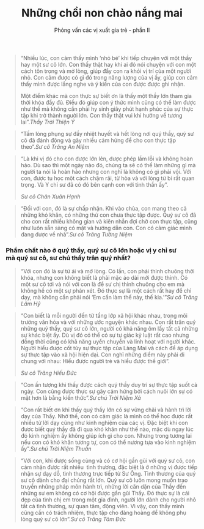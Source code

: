 ﻿---
title: Những chồi non chào nắng mai
id: nhung-choi-non-chao-nang-mai-2
preceeding_full_page_image_A4: "article2023/young-ones/A4 - Elder One Question.png"
preceeding_full_page_image_Letter: "article2023/young-ones/Letter - Elder One Question.png"
author: Phỏng vấn các vị xuất gia trẻ - phần II
---

<!-- ELDER ONE -->

> “Nhiều lúc, con cảm thấy mình ‘nhỏ bé’ khi tiếp chuyện với một thầy hay một sư cô lớn. Con thấy thật hay khi ai đó nói chuyện với con một cách tôn trọng và mở lòng, giúp đẩy con ra khỏi vị trí của một người nhỏ. Con cảm được có gì đó trong năng lượng của vị ấy, giúp con cảm thấy mình được lắng nghe và ý kiến của con được được ghi nhận.
> 
> Một điểm khác mà con thực sự biết ơn là thấy một thầy lớn tham gia thời khóa đầy đủ. Điều đó giúp con ý thức mình cũng có thể làm được như thế mà không cần phải hy sinh giây phút hạnh phúc của sự thực tập khi trở thành người lớn. Con thấy thật vui khi hướng về tương lai”.<cite>Thầy Trời Thiện Ý</cite>

> “Tấm lòng phụng sự đầy nhiệt huyết và hết lòng nơi quý thầy, quý sư cô đã đánh động và gây nhiều cảm hứng để cho con thực tập theo”.<cite>Sư cô Trăng An Niệm</cite>

> <p>“Là khi vị đó cho con được lớn lên, được phép lầm lỗi và không hoàn hảo. Dù sao thì một ngày nào đó, chúng ta sẽ có thể làm những gì mà người ta nói là hoàn hảo nhưng con nghĩ là không có gì phải vội. Với con, được tu học một cách chậm rãi, từ hòa và với lòng từ bi rất quan trọng. Và Y chỉ sư đã có đó bên cạnh con với tinh thần ấy”.</p><cite>Sư cô Chân Xuân Hạnh</cite>

> “Đối với con, đó là sự chấp nhận. Khi vào chùa, con mang theo cả những khó khăn, có những thứ con chưa thực tập được. Quý sư cô đã cho con rất nhiều không gian và kiên nhẫn đợi chờ con thực tập, cũng như luôn sẵn sàng có mặt và hướng dẫn con. Con có cảm giác mình đang được về nhà”.<cite>Sư cô Trăng Tường Niệm</cite>

<!--  -->
<h3>Phẩm chất nào ở quý thầy, quý sư cô lớn hoặc vị y chỉ sư <br/>mà quý sư cô, sư chú thấy trân quý nhất?</h3>

> “Với con đó là sự từ ái và mở lòng. Có lần, con phải thỉnh chuông thời khóa, nhưng con không biết là phải mặc áo dài mới được thỉnh. Có một sư cô tới và nói với con là để sư chị thỉnh chuông cho em mà không hề có một sự phán xét. Đó thực sự là một cách rất hay để chỉ dạy, mà không cần phải nói ‘Em cần làm thế này, thế kia.’”<cite>Sư cô Trăng Lâm Hỷ</cite>

> <p>“Con biết là mỗi người đến từ tầng lớp xã hội khác nhau, trong môi trường văn hóa và với những ước nguyện khác nhau. Con rất trân quý những quý thầy, quý sư cô lớn, người có khả năng ôm lấy tất cả những sự khác biệt ấy. Dù vị đó có thể có sự tự giác kỷ luật rất cao nhưng đồng thời cũng có khả năng uyển chuyển và linh hoạt với người khác. Người hiểu được cốt tủy sự thực tập của Làng Mai và cách để áp dụng sự thực tập vào xã hội hiện đại. Con nghĩ những điểm này phải đi chung với nhau: Hiểu được người trẻ và hiểu được thế giới”.</p><cite>Sư cô Trăng Hiếu Đức</cite>

> “Con ấn tượng khi thấy được cách quý thầy duy trì sự thực tập suốt cả ngày. Con cũng được thực sự gây cảm hứng bởi cách nuôi lớn sự có mặt hơn là bằng kiến thức”.<cite>Sư chú Trời Niệm Xả</cite>

> “Con rất biết ơn khi thấy quý thầy lớn có sự vững chãi và hành trì lời dạy của Thầy. Nhờ thế, con có cảm giác là mình có thể học được rất nhiều từ lời dạy cũng như kinh nghiệm của các vị. Đặc biệt khi con được biết quý thầy đã đi qua khó khăn như thế nào, mặc dù ngay lúc đó kinh nghiệm ấy không giúp ích gì cho con. Nhưng trong tương lai nếu con có khó khăn tương tự, con có thể nương tựa vào kinh nghiệm ấy”.<cite>Sư chú Trời Niệm Thuần</cite>

> “Với con, khi được sống cùng và có cơ hội gần gũi với quý sư cô, con cảm nhận được rất nhiều  tình thương, đặc biệt là ở những vị được tiếp nhận sự dạy dỗ, tình thương trực tiếp từ Sư Ông. Tình thương của quý sư cô dành cho đại chúng rất lớn. Quý sư cô luôn mong muốn trao truyền những pháp môn hành trì, những lời căn dặn của Thầy đến những sư em không có cơ hội được gần gũi Thầy. Đó thực sự là cái đẹp của tình chị em trong một gia đình, người lớn dành cho người nhỏ tất cả tình thương, sự quan tâm, động viên. Vì vậy, con thấy mình cũng cần có trách nhiệm, thực tập cho đàng hoàng để không phụ lòng quý sư cô lớn”.<cite>Sư cô Trăng Tâm Đức</cite>
